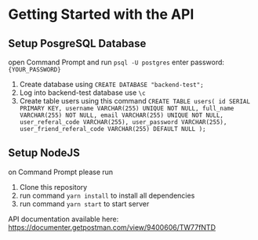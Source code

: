 # Getting Started with the API


## Setup PosgreSQL Database
open Command Prompt and run
`psql -U postgres`
enter password: `{YOUR_PASSWORD}`
 1. Create database using `CREATE DATABASE "backend-test";`
 2. Log into backend-test database use `\c`
 3. Create table users using this command
    `CREATE TABLE users(
    id SERIAL PRIMARY KEY,
    username VARCHAR(255) UNIQUE NOT NULL,
    full_name VARCHAR(255) NOT NULL,
    email VARCHAR(255) UNIQUE NOT NULL,
    user_referal_code VARCHAR(255),
    user_password VARCHAR(255),
    user_friend_referal_code VARCHAR(255) DEFAULT NULL
);`



## Setup NodeJS
on Command Prompt please run
 1. Clone this repository
 2. run command `yarn install` to install all dependencies
 3. run command `yarn start` to start server


API documentation available here: https://documenter.getpostman.com/view/9400606/TW77fNTD




